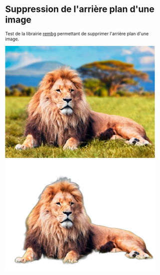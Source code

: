 # Suppression de l'arrière plan d'une image

Test de la librairie [rembg](https://github.com/danielgatis/rembg) permettant de supprimer l'arrière plan d'une image.

<img src='./img/animal-3.jpg' width='480px'>
<img src='./img/animal-3.out.png' width='480px'>